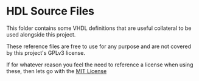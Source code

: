# HDL Source Files
This folder contains some VHDL definitions that are useful collateral
to be used alongside this project.

These reference files are free to use for any purpose and are not covered by
this project's GPLv3 license.

If for whatever reason you feel the need to reference a license when using
these, then lets go with the [MIT License](https://choosealicense.com/licenses/mit/)
